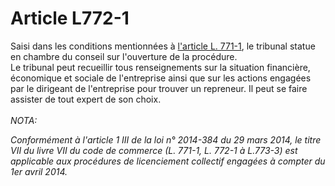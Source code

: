 # Article L772-1

Saisi dans les conditions mentionnées à <a href='/affichCodeArticle.do?cidTexte=LEGITEXT000005634379&idArticle=LEGIARTI000028812536&dateTexte=&categorieLien=id' title='Code de commerce - art. L771-1 (Ab)'>l'article L. 771-1</a>, le tribunal statue en chambre du conseil sur l'ouverture de la procédure. <br/>Le tribunal peut recueillir tous renseignements sur la situation financière, économique et sociale de l'entreprise ainsi que sur les actions engagées par le dirigeant de l'entreprise pour trouver un repreneur. Il peut se faire assister de tout expert de son choix.<br/><br/><i>NOTA:<p>Conformément à l'article 1 III de la loi n° 2014-384 du 29 mars 2014, le titre VII du livre VII du code de commerce (L. 771-1, L. 772-1 à L.773-3) est applicable aux procédures de licenciement collectif engagées à compter du 1er avril 2014.</p></i>